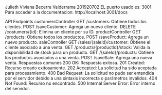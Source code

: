 Julieth Viviana Becerra Valderrama 201920702
EL puerto usado es: 3001
Para acceder a la documentacion: http://localhost:3001/docs

API Endpoints
customersController
GET /customers: Obtiene todos los clientes.
POST /saveCustomer: Agrega un nuevo cliente.
DELETE /costumers/{id}: Elimina un cliente por su ID.
productController
GET /products: Obtiene todos los productos.
POST /saveProduct: Agrega un nuevo producto.
saleController
GET /sales/{saleId}/customer: Obtiene el cliente asociado a una venta.
GET /products/{productId}/stock: Valida la disponibilidad de stock para un producto.
GET /{saleId}/products: Obtiene los productos asociados a una venta.
POST /saveSale: Agrega una nueva venta.
Respuestas comunes
200 OK: Respuesta exitosa.
201 Created: Recurso creado exitosamente.
202 Accepted: La solicitud ha sido aceptada para procesamiento.
400 Bad Request: La solicitud no pudo ser entendida por el servidor debido a una sintaxis incorrecta o parámetros inválidos.
404 Not Found: Recurso no encontrado.
500 Internal Server Error: Error interno del servidor.
